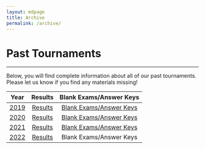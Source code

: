 ```yaml
---
layout: mdpage
title: Archive
permalink: /archive/
---
```


# Past Tournaments
<hr>

Below, you will find complete information about all of our past tournaments. Please let us know if you find any materials missing!

| Year | Results | Blank Exams/Answer Keys |
|:----:|:-------:|:-----------------------:|
| [2019](2019/tournament/) | <a href="https://docs.google.com/spreadsheets/d/1QLLG4RMo5hvc5Fz_8nUaxWuqXLa2P0vj0pn1y0vKxV4/edit?usp=sharing" target="_blank"> Results </a> | <a href="https://drive.google.com/open?id=13SWjnjvqVwjAwoCfFdtaxUFQRRPiVlTv" target="_blank"> Blank Exams/Answer Keys </a> |
| [2020](2020/tournament/) | <a href="/assets/results_2020.pdf" target="_blank"> Results </a> | <a href="https://drive.google.com/drive/folders/1mdQRpacRsQvtGzOFDo--k-cRGKN4yWM8?usp=sharing" target="_blank"> Blank Exams/Answer Keys </a> |
| [2021](2021/tournament/) | <a href="https://scilympiad.com/pa-cmuso/Info/Results/009b45b0-78fd-4be4-8e67-31f6144d34e2" target="_blank"> Results </a> | <a href="https://drive.google.com/drive/folders/1n7BvS1I0IR5FGKv2CXm_1foLGy7wILWO?usp=sharing" target="_black"> Blank Exams/Answer Keys </a> |
| [2022](/tournament/) | <a href="/assets/results_2022.pdf" target="_blank"> Results </a> | Blank Exams/Answer Keys |
